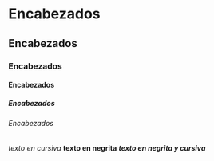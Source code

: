 # Encabezados
## Encabezados
### Encabezados
#### Encabezados
##### Encabezados
###### Encabezados

_texto en cursiva_
**texto en negrita**
***texto en negrita y cursiva***
